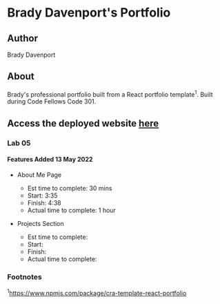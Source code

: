 # Brady Davenport's Portfolio

## Author

Brady Davenport

## About

Brady's professional portfolio built from a React portfolio template<sup>1</sup>.  Built during Code Fellows Code 301.

## Access the deployed website [here](https://github.com/bradydavenport/portfolio)

### Lab 05

#### Features Added 13 May 2022

* About Me Page
  * Est time to complete: 30 mins
  * Start: 3:35
  * Finish: 4:38
  * Actual time to complete: 1 hour
  
* Projects Section
  * Est time to complete:
  * Start:
  * Finish:
  * Actual time to complete:

### Footnotes

<sup>1</sup>https://www.npmjs.com/package/cra-template-react-portfolio